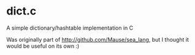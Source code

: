 # dict.c
A simple dictionary/hashtable implementation in C

Was originally part of http://github.com/Mause/sea_lang, but I thought it would be useful on its own :)
